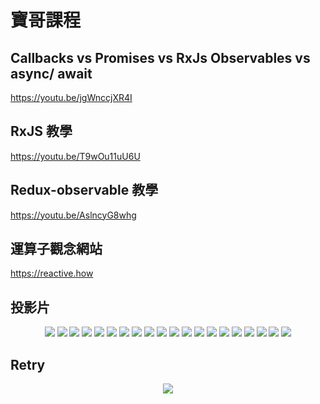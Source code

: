 
# 寶哥課程

## Callbacks vs Promises vs RxJs Observables vs async/ await
https://youtu.be/jgWnccjXR4I  

## RxJS 教學
https://youtu.be/T9wOu11uU6U  

## Redux-observable 教學
https://youtu.be/AslncyG8whg  

## 運算子觀念網站
https://reactive.how

## 投影片
<div align="center">
  <img src="https://github.com/andy770921/JS_project/blob/master/imgs_rx/pg1.png"/>
  <img src="https://github.com/andy770921/JS_project/blob/master/imgs_rx/pg2.png"/>
  <img src="https://github.com/andy770921/JS_project/blob/master/imgs_rx/pg3.png"/>
  <img src="https://github.com/andy770921/JS_project/blob/master/imgs_rx/pg3.png"/>
  <img src="https://github.com/andy770921/JS_project/blob/master/imgs_rx/pg4.png"/>
  <img src="https://github.com/andy770921/JS_project/blob/master/imgs_rx/pg5.png"/>
  <img src="https://github.com/andy770921/JS_project/blob/master/imgs_rx/pg6.png"/>
  <img src="https://github.com/andy770921/JS_project/blob/master/imgs_rx/pg7.png"/>
  <img src="https://github.com/andy770921/JS_project/blob/master/imgs_rx/pg8.png"/>
  <img src="https://github.com/andy770921/JS_project/blob/master/imgs_rx/pg9.png"/>
  <img src="https://github.com/andy770921/JS_project/blob/master/imgs_rx/pg10.png"/>
  <img src="https://github.com/andy770921/JS_project/blob/master/imgs_rx/pg11.png"/>
  <img src="https://github.com/andy770921/JS_project/blob/master/imgs_rx/pg12.png"/>
  <img src="https://github.com/andy770921/JS_project/blob/master/imgs_rx/pg13.png"/>
  <img src="https://github.com/andy770921/JS_project/blob/master/imgs_rx/pg14.png"/>
  <img src="https://github.com/andy770921/JS_project/blob/master/imgs_rx/pg15.png"/>
  <img src="https://github.com/andy770921/JS_project/blob/master/imgs_rx/pg16.png"/>
  <img src="https://github.com/andy770921/JS_project/blob/master/imgs_rx/pg17.png"/>
  <img src="https://github.com/andy770921/JS_project/blob/master/imgs_rx/pg18.png"/>
  <img src="https://github.com/andy770921/JS_project/blob/master/imgs_rx/pg19.png"/>
</div>

## Retry

<div align="center">
  <img src="https://github.com/andy770921/JS_project/blob/master/imgs_rx/retry.png"/>
</div>
